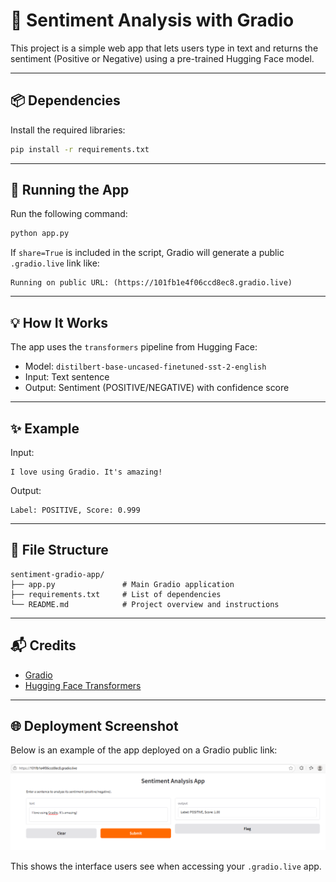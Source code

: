 # 🧠 Sentiment Analysis with Gradio

This project is a simple web app that lets users type in text and returns the sentiment (Positive or Negative) using a pre-trained Hugging Face model.

---

## 📦 Dependencies

Install the required libraries:

```bash
pip install -r requirements.txt
```

---

## 🚀 Running the App

Run the following command:

```bash
python app.py
```

If `share=True` is included in the script, Gradio will generate a public `.gradio.live` link like:

```
Running on public URL: (https://101fb1e4f06ccd8ec8.gradio.live)
```

---

## 💡 How It Works

The app uses the `transformers` pipeline from Hugging Face:

- Model: `distilbert-base-uncased-finetuned-sst-2-english`
- Input: Text sentence
- Output: Sentiment (POSITIVE/NEGATIVE) with confidence score

---

## ✨ Example

Input:
```
I love using Gradio. It's amazing!
```

Output:
```
Label: POSITIVE, Score: 0.999
```

---

## 📁 File Structure

```
sentiment-gradio-app/
├── app.py               # Main Gradio application
├── requirements.txt     # List of dependencies
└── README.md            # Project overview and instructions
```

---

## 📬 Credits

- [Gradio](https://gradio.app)
- [Hugging Face Transformers](https://huggingface.co/transformers/)

---

## 🌐 Deployment Screenshot

Below is an example of the app deployed on a Gradio public link:

![Gradio Deployment](deploy_.png)

This shows the interface users see when accessing your `.gradio.live` app.
